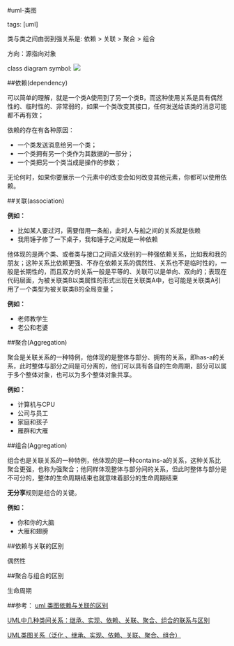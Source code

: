 #uml-类图

tags: [uml]

类与类之间由弱到强关系是: 依赖 > 关联 > 聚合 > 组合

方向：源指向对象

class diagram symbol: <image src="/img/it/class-diagram-arrow.png">

##依赖(dependency)

可以简单的理解，就是一个类A使用到了另一个类B，而这种使用关系是具有偶然性的、临时性的、非常弱的，如果一个类改变其接口，任何发送给该类的消息可能都不再有效；

依赖的存在有各种原因：
-  一个类发送消息给另一个类；
-  一个类拥有另一个类作为其数据的一部分；
-  一个类把另一个类当成是操作的参数；

无论何时，如果你要展示一个元素中的改变会如何改变其他元素，你都可以使用依赖。

##关联(association)

**例如：**

- 比如某人要过河，需要借用一条船，此时人与船之间的关系就是依赖
- 我用锤子修了一下桌子，我和锤子之间就是一种依赖

他体现的是两个类、或者类与接口之间语义级别的一种强依赖关系，比如我和我的朋友；这种关系比依赖更强、不存在依赖关系的偶然性、关系也不是临时性的，一般是长期性的，而且双方的关系一般是平等的、关联可以是单向、双向的；表现在代码层面，为被关联类B以类属性的形式出现在关联类A中，也可能是关联类A引用了一个类型为被关联类B的全局变量；

**例如：**

- 老师教学生
- 老公和老婆

##聚合(Aggregation)

聚合是关联关系的一种特例，他体现的是整体与部分、拥有的关系，即has-a的关系，此时整体与部分之间是可分离的，他们可以具有各自的生命周期，部分可以属于多个整体对象，也可以为多个整体对象共享。

**例如：**

- 计算机与CPU
- 公司与员工
- 家庭和孩子
- 雁群和大雁

##组合(Aggregation)

组合也是关联关系的一种特例，他体现的是一种contains-a的关系，这种关系比聚合更强，也称为强聚合；他同样体现整体与部分间的关系，但此时整体与部分是不可分的，整体的生命周期结束也就意味着部分的生命周期结束

**无分享**规则是组合的关键。

**例如：**

- 你和你的大脑
- 大雁和翅膀
  
##依赖与关联的区别

偶然性


##聚合与组合的区别

生命周期

##参考：
  [uml 类图依赖与关联的区别][1]

  [UML中几种类间关系：继承、实现、依赖、关联、聚合、组合的联系与区别][2]

  [UML类图关系（泛化 、继承、实现、依赖、关联、聚合、组合）][3]



[1]: http://www.cnblogs.com/liuzhang/archive/2013/03/17/2964095.html "uml 类图依赖与关联的区别"
[2]: http://blog.csdn.net/sfdev/article/details/3906243 "UML中几种类间关系：继承、实现、依赖、关联、聚合、组合的联系与区别"
[3]: http://chriszeng87.iteye.com/blog/1904016 "UML类图关系（泛化 、继承、实现、依赖、关联、聚合、组合）"